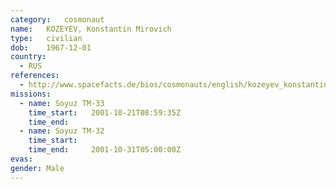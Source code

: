 ```yaml
---
category:	cosmonaut
name:	KOZEYEV, Konstantin Mirovich 
type:	civilian
dob:	1967-12-01
country:
  - RUS
references:
  - http://www.spacefacts.de/bios/cosmonauts/english/kozeyev_konstantin.htm
missions:
  - name: Soyuz TM-33
    time_start:   2001-10-21T08:59:35Z
    time_end:     
  - name: Soyuz TM-32
    time_start:   
    time_end:     2001-10-31T05:00:00Z
evas:
gender:	Male
---
```

